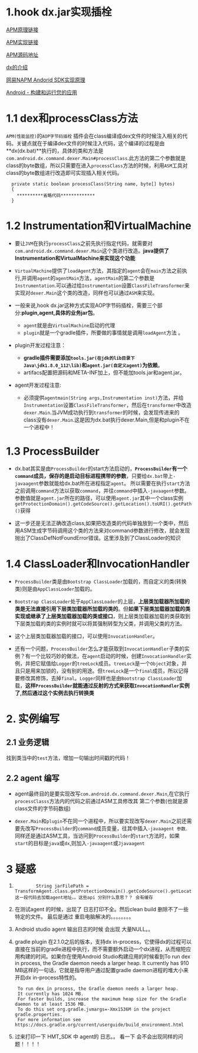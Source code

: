 # 1.hook dx.jar实现插栓

[APM原理链接](http://blog.csdn.net/sgwhp/article/details/50239747)

[APM实现链接](http://blog.csdn.net/sgwhp/article/details/50438666)

[APM源码地址](https://github.com/sgwhp/openapm)

[dx的介绍](https://stackoverflow.com/questions/8487268/android-dx-tool)

[网易NAPM Andorid SDK实现原理](https://neyoufan.github.io/2017/03/10/android/NAPM%20Android%20SDK/)

[Android - 构建和运行您的应用](https://developer.android.com/studio/run/index.html#run-configuration)

# 1.1 dex和processClass方法
`APM(性能监控)`的`AOP字节码插栓` 插件会在class编译成dex文件的时候注入相关的代码。关键点就在于编译dex文件的时候注入代码，这个编译的过程是由**dx(dx.bat)**执行的，具体的类和方法是`com.android.dx.command.dexer.Main#processClass`.此方法的第二个参数就是class的byte数组，所以只需要在进入`processClass`方法的时候，利用`ASM`工具对class的byte数组进行改造即可实现插入相关代码。

	  private static boolean processClass(String name, byte[] bytes)
	  {
		**********省略代码*************
	  }


# 1.2 Instrumentation和VirtualMachine
- 要让`JVM`在执行`processClass`之前先执行指定代码，就需要对`com.android.dx.command.dexer.Main`这个类进行改造。**java提供了Instrumentation和VirtualMachine来实现这个功能**

- `VirtualMachine`提供了`loadAgent`方法，其指定的`agent`会在`main`方法之前执行,并调用`agent`的`agentMain`方法，`agentMain`的第二个参数是`Instrumentation`.可以通过给`Instrumentation`设置`ClassFileTransformer`来实现对`dexer.Main`这个类的改造，同样也可以通过`ASM`来实现。

- 一般来说,hook dx.jar这种方式实现AOP字节码插栓，需要三个部分:**plugin,agent,具体的业务jar包**。
	- `agent`就是由`VirtualMachine`启动的代理
	- `plugin`就是一个gradle插件，所要做的事情就是调用`loadAgent`方法 。


- plugin开发过程注意：
	- **gradle插件需要添加`tools.jar(在jdk的lib目录下Java\jdk1.8.0_112\lib)`和`agent.jar(自定义agent)`为依赖**。
	- artifacs配置把源码和META-INF加上，但不能加tools.jar和agent.jar。 

- agent开发过程注意:
	- 必须提供`agentmain(String args,Instrumentation inst)`方法，并给`Instrumentation`设置`ClassFileTransformer`，然后在`transformer`中改造`dexer.Main`.当JVM成功执行到`transformer`的时候，会发现传进来的class没有`dexer.Main`.这是因为dx.bat执行dexer.Main,但是和plugin不在一个进程中！

 
# 1.3 ProcessBuilder
- dx.bat其实是由`ProcessBuilder`的start方法启动的，**`ProcessBuilder`有一个`command`成员，保存的是启动目标进程携带的参数**，只要给`dx.bat`带上`-javaagent`参数就能给dx.bat所在进程指定`agent`。 所以需要在执行`start`方法之前调用`command`方法以获取`command`，并往`command`中插入`-javaagent`参数。 参数值就是`agent.jar`所在的路径，可以使用`agent.jar`其中一个class实例`getProtectionDomain().getCodeSource().getLocation().toURI().getPath()`获得

- 这一步还是无法正确改造class,如果把改造类的代码单独放到一个类中，然后用ASM生成字节码调用这个类的方法来对command参数进行修改，就会发现抛出了ClassDefNotFoundError错误。这里涉及到了ClassLoader的知识

# 1.4 ClassLoader和InvocationHandler
- `ProcessBuilder`类是由`Bootstrap ClassLoader`加载的，而自定义的类(转换类)则是由`AppClassLoader`加载的。

- `Bootstrap ClassLoader`处于`AppClassLoader`的上层，**上层类加载器所加载的类是无法直接引用下层类加载器所加载的类的**。但**如果下层类加载器加载的类实现或继承了上层类加载器加载的类或接口**，则上层类加载器加载的类获取到下层类加载的类的实例时就可以将其强制转型为父类，并调用父类的方法。

- 这个上层类加载器加载的接口，可以使用`InvocationHandler`。

- 还有一个问题，`ProcessBuilder`怎么才能获取到`InvocationHandler`子类的实例？有一个比较巧妙的做法，在`agent`启动的时候，创建`InvocationHandler`实例，并把它赋值给`Logger`的`treeLock`成员。`treeLock`是一个`Object`对象，并且只是用来加锁的，没有别的用途。但`treeLock`是一个`final`成员，所以记得要修改其修饰，去掉`final`。`Logger`同样也是由`Bootstrap ClassLoader`加载，**这样`ProcessBuilder`就能通过反射的方式来获取`InvocationHandler`实例了,然后通过这个实例去执行转换类**

# 2. 实例编写
## 2.1 业务逻辑
找到类当中的`test`方法，增加一句输出时间戳的代码！

## 2.2 agent 编写
- agent最终目的是要实现改写`com.android.dx.command.dexer.Main`,在它执行`processClasss`方法内的代码之前通过ASM工具修改其 第二个参数(也就是源class文件的字节码数组)

- `dexer.Main`和`plugin`不在同一个进程中，所以要实现改写`dexer.Main`之前还需要先改写`ProcessBuilder`的`command`成员变量，往其中插入`-javaagent 参数`.同样还是通过ASM工具，当访问到`ProcessBuilder`的`start`方法时，如果`start`的目标是`java`或`dx`,则加入`-javaagent`或`Jjavaagent`

# 3 疑惑
1.             String jarFilePath = TransformAgent.class.getProtectionDomain().getCodeSource().getLocation().toURI().getPath()  这一段代码去加载agent地址。。这些api 分别什么意思？？ 会有缓存

2. 在测试agent 的时候，出现了 日志打印不全。然后clean build 删除不了一些特定的文件。 最后是通过 重启电脑解决的。。。。。。。。

3. Android studio agent 输出日志的时候 会出现 大量NULL。。 

4. gradle plugin 在2.1.0之后的版本，支持dx in-process，它使得dx的过程可以直接在当前的gradle进程中执行，而不需要额外启动一个dx进程，从而缩短应用构建的时间。如果你在使用Android Studio构建应用的时候看到To run dex in process, the Gradle daemon needs a larger heap. It currently has 910 MB这样的一句话，它就是指导用户通过配置gradle daemon进程的堆大小来开启dx in-process特性的。

		To run dex in process, the Gradle daemon needs a larger heap.
		It currently has 1024 MB.
		For faster builds, increase the maximum heap size for the Gradle daemon to at least 1536 MB.
		To do this set org.gradle.jvmargs=-Xmx1536M in the project gradle.properties.
		For more information see https://docs.gradle.org/current/userguide/build_environment.html

5. 过来打印一下 HMT_SDK 中 agent的 日志。。 看一下 会不会出现同样的问题！！！！ 